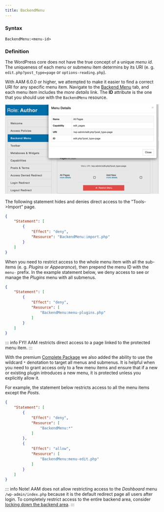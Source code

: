 ```yaml
---
title: BackendMenu
---
```


### Syntax

`BackendMenu:<menu-id>`

### Definition

The WordPress core does not have the true concept of a unique _menu id_. The uniqueness of each menu or submenu item determins by its URI (e. g. `edit.php?post_type=page` or `options-reading.php`).

With AAM 6.0.0 or higher, we attempted to make it easier to find a correct URI for any specific menu item. Navigate to the [Backend Menu](/plugin/advanced-access-manager/service/backend-menu) tab, and each menu item includes the _more details_ link. The **ID** attribute is the one that you should use with the `BackendMenu` resource.

![Backend Menu More Details](./assets/backend-menu-more-details.png)

The following statement hides and denies direct access to the "Tools->Import" page.

```json
{
    "Statement": [
        {
            "Effect": "deny",
            "Resource": "BackendMenu:import.php"
        }
    ]
}
```

When you need to restrict access to the whole menu item with all the sub-items (e. g. _Plugins_ or _Appearance_), then prepend the menu ID with the `menu-` prefix. In the example statement below, we deny access to see or manage the _Plugins_ menu with all submenus.

```json
{
    "Statement": [
        {
            "Effect": "deny",
            "Resource": [
                "BackendMenu:menu-plugins.php"
            ]
        }
    ]
}
```

::: info FYI!
AAM restricts direct access to a page linked to the protected menu item.
:::

With the premium [Complete Package](/premium) we also added the ability to use the wildcard `*` denotation to target all menus and submenus. It is helpful when you need to grant access only to a few menu items and ensure that if a new or existing plugin introduces a new menu, it is protected unless you explicitly allow it.

For example, the statement below restricts access to all the menu items except the _Posts_.

```json
{
    "Statement": [
        {
            "Effect": "deny",
            "Resource": [
                "BackendMenu:*"
            ]
        },
        {
            "Effect": "allow",
            "Resource": [
                "BackendMenu:menu-edit.php"
            ]
        }
    ]
}
```

::: info Note!
AAM does not allow restricting access to the _Dashboard_ menu `/wp-admin/index.php` because it is the default redirect page all users after login. To completely restrict access to the entire backend area, consider [locking down the backend area](/question/backend-access/lockdown-backend-area).
:::